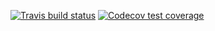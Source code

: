 <!-- badges: start -->
  [![Travis build status](https://travis-ci.com/haoz515/HaoZheng.svg?branch=master)](https://travis-ci.com/haoz515/HaoZheng)
  [![Codecov test coverage](https://codecov.io/gh/haoz515/HaoZheng/branch/master/graph/badge.svg)](https://codecov.io/gh/haoz515/HaoZheng?branch=master)
  <!-- badges: end -->
